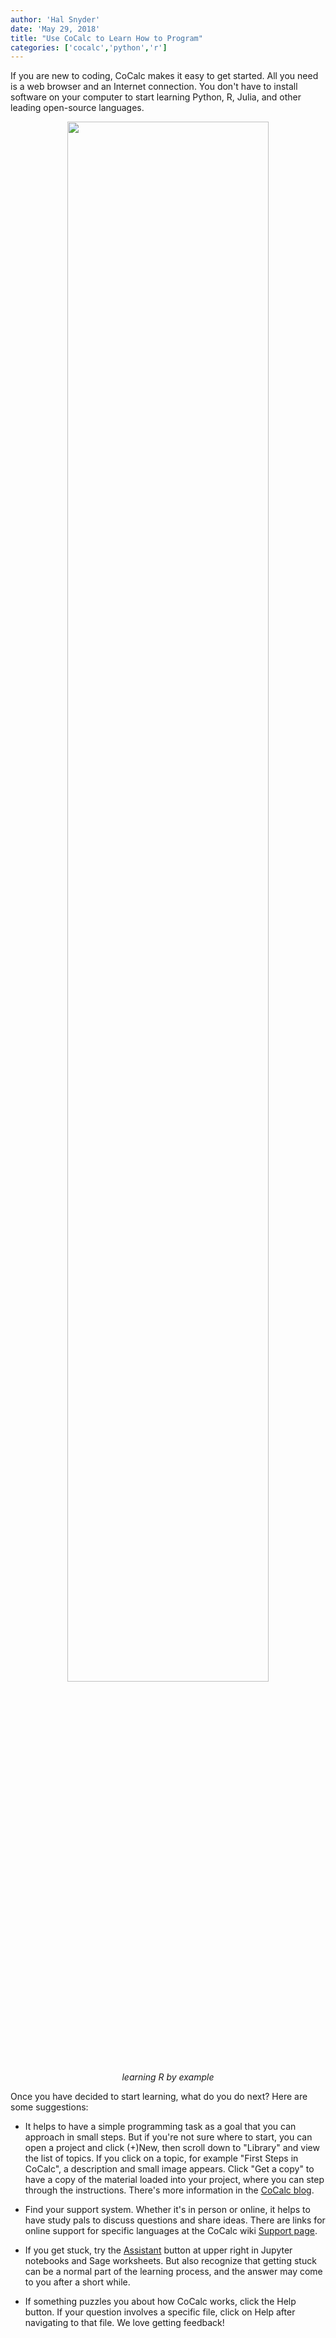 ```yaml
---
author: 'Hal Snyder'
date: 'May 29, 2018'
title: "Use CoCalc to Learn How to Program"
categories: ['cocalc','python','r']
---
```


If you are new to coding, CoCalc makes it easy to get started.
All you need is a web browser and an Internet connection.
You don't have to install software on your computer to
start learning Python, R, Julia, and other leading
open-source languages.

<div style="text-align: center;">
<img
    src="{{ '/img/learn-to-program/r-exo-3.png' | prepend: site.baseurl }}"
    style="width:80%"
>
<br>
<em>learning R by example</em>

</div>


Once you have decided to start learning, what do you do next? Here are some suggestions:

* It helps to have a simple programming task as a goal that you can approach in small steps.
But if you're not sure where to start, you can open a project and click (+)New,
then scroll down to "Library" and view the list of topics.
If you click on a topic, for example "First Steps in CoCalc",
a description and small image appears.
Click "Get a copy" to have a copy of the material loaded into your project,
where you can step through the instructions.
There's more information in the [CoCalc blog](http://blog.sagemath.com/cocalc/2018/03/06/cocalc-library.html).

* Find your support system. Whether it's in person or online,
it helps to have study pals to discuss questions and share ideas.
There are links for online support for specific languages at the CoCalc
wiki [Support page](https://github.com/sagemathinc/cocalc/wiki/Support).

* If you get stuck, try the [Assistant](http://blog.sagemath.com/cocalc/2018/04/05/assistant.html)
button at upper right in Jupyter notebooks and Sage worksheets.
But also recognize that getting stuck can be a normal part of the learning process,
and the answer may come to you after a short while.

* If something puzzles you about how CoCalc works, click the Help button.
If your question involves a specific file, click on Help after navigating to that file.
We love getting feedback!

